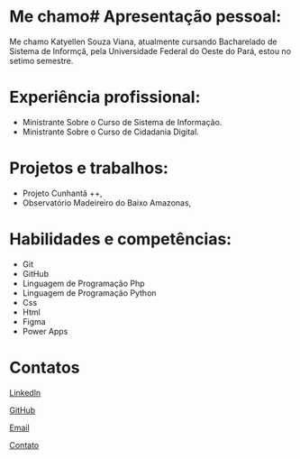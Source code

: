 # Me chamo# Apresentação pessoal:
Me chamo Katyellen Souza Viana, atualmente cursando Bacharelado de Sistema de Informçã, pela Universidade Federal do Oeste do Pará, estou no setimo semestre.


# Experiência profissional: 
- Ministrante Sobre o Curso de Sistema de Informação.
- Ministrante Sobre o Curso de Cidadania Digital.

# Projetos e trabalhos:
- Projeto Cunhantã ++,
- Observatório Madeireiro do Baixo Amazonas,


# Habilidades e competências:
- Git
- GitHub
- Linguagem de Programação Php
- Linguagem de Programação Python
- Css
- Html 
- Figma
- Power Apps


# Contatos
[Linkedln](https://www.linkedin.com/in/katyellen-souza-viana-826550291/)

[GitHub](https://github.com/katysouza)

[Email](katysouza2811@gmail.com)

[Contato]((93)99118-3901)
